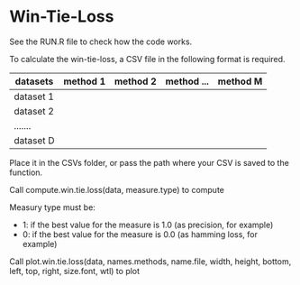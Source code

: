 # Win-Tie-Loss

See the RUN.R file to check how the code works.

To calculate the win-tie-loss, a CSV file in the following format is required.

| datasets  | method 1 | method 2 | method ... | method M |
| --------- | -------- | -------- | ---------- | -------- |
| dataset 1 |          |          |            |          |
| dataset 2 |          |          |            |          |
| .......   |          |          |            |          |
| dataset D |          |          |            |          |
 
Place it in the CSVs folder, or pass the path where your CSV is saved to the function.

Call compute.win.tie.loss(data, measure.type) to compute

Measury type must be:
- 1: if the best value for the measure is 1.0 (as precision, for example)
- 0: if the best value for the measure is 0.0 (as hamming loss, for example)

Call plot.win.tie.loss(data, names.methods, name.file, width, height, bottom, left, top, right, size.font, wtl) to plot
